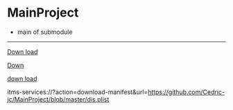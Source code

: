 # MainProject
- main of submodule
---
[Down load](itms-services://?action=download-manifest&url=https://github.com/Cedric-jc/MainProject/blob/master/dis.plist)

[Down](http://asdasdadasd)

<a href="itms-services://?action=download-manifest&url=https://github.com/Cedric-jc/MainProject/blob/master/dis.plist">down load</a>


itms-services://?action=download-manifest&url=https://github.com/Cedric-jc/MainProject/blob/master/dis.plist
